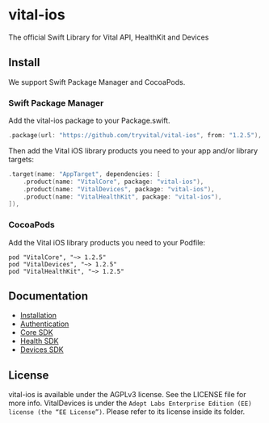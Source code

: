 # vital-ios

The official Swift Library for Vital API, HealthKit and Devices

## Install

We support Swift Package Manager and CocoaPods.

### Swift Package Manager

Add the vital-ios package to your Package.swift.

```swift
.package(url: "https://github.com/tryvital/vital-ios", from: "1.2.5"),
```

Then add the Vital iOS library products you need to your app and/or library targets:

```swift
.target(name: "AppTarget", dependencies: [
    .product(name: "VitalCore", package: "vital-ios"),
    .product(name: "VitalDevices", package: "vital-ios"),
    .product(name: "VitalHealthKit", package: "vital-ios"),
]),
```

### CocoaPods

Add the Vital iOS library products you need to your Podfile:

```
pod "VitalCore", "~> 1.2.5"
pod "VitalDevices", "~> 1.2.5"
pod "VitalHealthKit", "~> 1.2.5"
```

## Documentation

* [Installation](https://docs.tryvital.io/wearables/sdks/installation)
* [Authentication](https://docs.tryvital.io/wearables/sdks/authentication)
* [Core SDK](https://docs.tryvital.io/wearables/sdks/vital-core)
* [Health SDK](https://docs.tryvital.io/wearables/sdks/vital-health)
* [Devices SDK](https://docs.tryvital.io/wearables/sdks/vital-devices)

## License

vital-ios is available under the AGPLv3 license. See the LICENSE file for more info. VitalDevices is under the `Adept Labs Enterprise Edition (EE) license (the “EE License”)`. Please refer to its license inside its folder.
